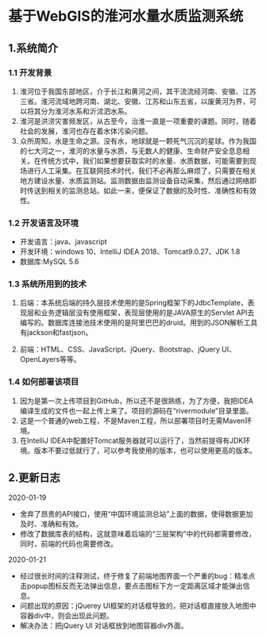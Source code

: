 # 基于WebGIS的淮河水量水质监测系统
## 1.系统简介
### 1.1 开发背景
1. 淮河位于我国东部地区，介于长江和黄河之间，其干流流经河南、安徽、江苏三省。淮河流域地跨河南、湖北、安徽、江苏和山东五省，以废黄河为界，可以将其分为淮河水系和沂沭泗水系。
2. 淮河是洪涝灾害频发区，从古至今，治淮一直是一项重要的课题。同时，随着社会的发展，淮河也存在着水体污染问题。
3. 众所周知，水是生命之源。没有水，地球就是一颗死气沉沉的星球。作为我国的七大河之一，淮河的水量与水质，与无数人的健康、生命财产安全息息相关。在传统方式中，我们如果想要获取实时的水量、水质数据，可能需要到现场进行人工采集。在互联网技术时代，我们不必再那么麻烦了，只需要在相关地方建设水量、水质监测站。监测数据由监测设备自动采集，然后通过网络即时传送到相关的监测总站。如此一来，便保证了数据的及时性、准确性和有效性。
### 1.2 开发语言及环境
* 开发语言：java、javascript
* 开发环境：windows 10、IntelliJ IDEA 2018、Tomcat9.0.27、JDK 1.8
* 数据库:MySQL 5.6

### 1.3 系统所用到的技术
1.	后端：本系统后端的持久层技术使用的是Spring框架下的JdbcTemplate，表现层和业务逻辑层没有使用框架，表现层使用的是JAVA原生的Servlet API去编写的。数据库连接池技术使用的是阿里巴巴的druid。用到的JSON解析工具有jackson和fastjson。

2.	前端：HTML、CSS、JavaScript、jQuery、Bootstrap、jQuery UI、OpenLayers等等。

###	1.4 如何部署该项目
1. 因为是第一次上传项目到GitHub，所以还不是很熟练，为了方便，我把IDEA编译生成的文件也一起上传上来了。项目的源码在“rivermodule”目录里面。
2. 这是一个普通的web工程，不是Maven工程，所以部署项目时无需Maven环境。
3. 在IntelliJ IDEA中配置好Tomcat服务器就可以运行了，当然前提得有JDK环境。版本不要过低就行了，可以参考我使用的版本，也可以使用更高的版本。


## 2.更新日志
2020-01-19 

- 舍弃了昂贵的API接口，使用“中国环境监测总站”上面的数据，使得数据更加及时、准确和有效。
- 修改了数据库表的结构，这就意味着后端的“三层架构”中的代码都需要修改，同时，前端的代码也需要修改。

2020-01-21 

- 经过很长时间的注释测试，终于修复了前端地图界面一个严重的bug：精准点击popup图标反而无法弹出信息，要点击图标下方一定距离区域才能弹出信息。
- 问题出现的原因：jQuerey UI框架的对话框导致的，把对话框直接放入地图中容器div中，则会出现此问题。
- 解决办法：把jQuery UI 对话框放到地图容器div外面。


